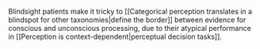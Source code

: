 ---
---

Blindsight patients make it tricky to [[Categorical perception translates in a blindspot for other taxonomies|define the border]] between evidence for conscious and unconscious processing, due to their atypical performance in [[Perception is context-dependent|perceptual decision tasks]].
